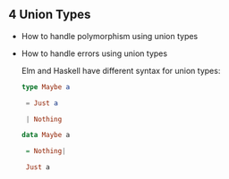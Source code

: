 ## 4  Union Types

* How to handle polymorphism using union types

* How to handle errors using union types

  

  Elm and Haskell have different syntax for union types:

  ```elm
  type Maybe a

  ​	= Just a

  ​	| Nothing
  ``` 

  ```haskell
  data Maybe a

  ​	= Nothing| 

  ​	Just a

  ```
  
  
